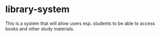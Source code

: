 # library-system
This is a system that will allow users esp. students to be able to access books and other study materials.
